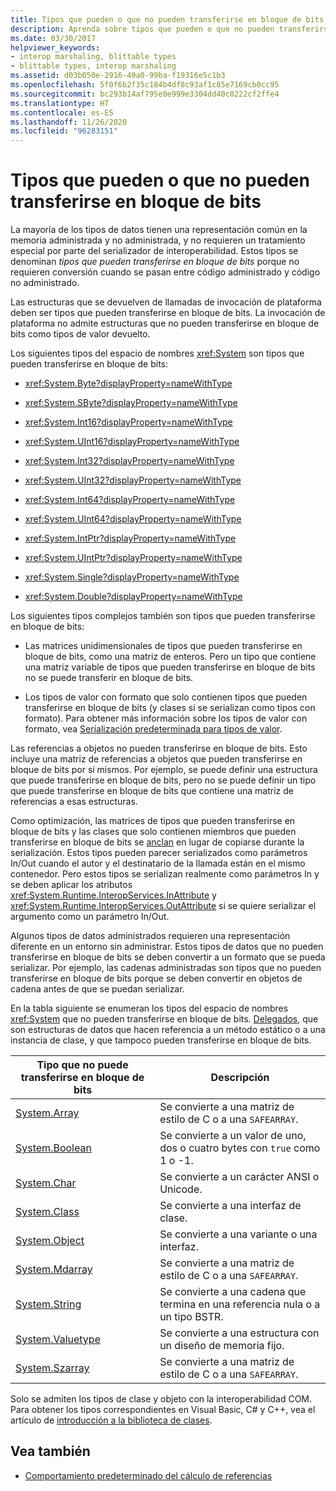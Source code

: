 ```yaml
---
title: Tipos que pueden o que no pueden transferirse en bloque de bits
description: Aprenda sobre tipos que pueden o que no pueden transferirse en bloque de bits. Los tipos de datos que pueden representarse como tipos que pueden transferirse en bloque de bits se representan normalmente en la memoria administrada y no administrada y no necesitan un control especial.
ms.date: 03/30/2017
helpviewer_keywords:
- interop marshaling, blittable types
- blittable types, interop marshaling
ms.assetid: d03b050e-2916-49a0-99ba-f19316e5c1b3
ms.openlocfilehash: 5f0f6b2f35c184b4df8c93af1c85e7169cb0cc95
ms.sourcegitcommit: bc293b14af795e0e999e3304dd40c0222cf2ffe4
ms.translationtype: HT
ms.contentlocale: es-ES
ms.lasthandoff: 11/26/2020
ms.locfileid: "96283151"
---
```

# <a name="blittable-and-non-blittable-types"></a>Tipos que pueden o que no pueden transferirse en bloque de bits

La mayoría de los tipos de datos tienen una representación común en la memoria administrada y no administrada, y no requieren un tratamiento especial por parte del serializador de interoperabilidad. Estos tipos se denominan *tipos que pueden transferirse en bloque de bits* porque no requieren conversión cuando se pasan entre código administrado y código no administrado.  
  
 Las estructuras que se devuelven de llamadas de invocación de plataforma deben ser tipos que pueden transferirse en bloque de bits. La invocación de plataforma no admite estructuras que no pueden transferirse en bloque de bits como tipos de valor devuelto.  
  
 Los siguientes tipos del espacio de nombres <xref:System> son tipos que pueden transferirse en bloque de bits:  
  
- <xref:System.Byte?displayProperty=nameWithType>  
  
- <xref:System.SByte?displayProperty=nameWithType>  
  
- <xref:System.Int16?displayProperty=nameWithType>  
  
- <xref:System.UInt16?displayProperty=nameWithType>  
  
- <xref:System.Int32?displayProperty=nameWithType>  
  
- <xref:System.UInt32?displayProperty=nameWithType>  
  
- <xref:System.Int64?displayProperty=nameWithType>  
  
- <xref:System.UInt64?displayProperty=nameWithType>  
  
- <xref:System.IntPtr?displayProperty=nameWithType>  
  
- <xref:System.UIntPtr?displayProperty=nameWithType>  
  
- <xref:System.Single?displayProperty=nameWithType>  
  
- <xref:System.Double?displayProperty=nameWithType>  
  
 Los siguientes tipos complejos también son tipos que pueden transferirse en bloque de bits:  
  
- Las matrices unidimensionales de tipos que pueden transferirse en bloque de bits, como una matriz de enteros. Pero un tipo que contiene una matriz variable de tipos que pueden transferirse en bloque de bits no se puede transferir en bloque de bits.  
  
- Los tipos de valor con formato que solo contienen tipos que pueden transferirse en bloque de bits (y clases si se serializan como tipos con formato). Para obtener más información sobre los tipos de valor con formato, vea [Serialización predeterminada para tipos de valor](default-marshaling-behavior.md#default-marshaling-for-value-types).  
  
 Las referencias a objetos no pueden transferirse en bloque de bits. Esto incluye una matriz de referencias a objetos que pueden transferirse en bloque de bits por sí mismos. Por ejemplo, se puede definir una estructura que puede transferirse en bloque de bits, pero no se puede definir un tipo que puede transferirse en bloque de bits que contiene una matriz de referencias a esas estructuras.  
  
 Como optimización, las matrices de tipos que pueden transferirse en bloque de bits y las clases que solo contienen miembros que pueden transferirse en bloque de bits se [anclan](copying-and-pinning.md) en lugar de copiarse durante la serialización. Estos tipos pueden parecer serializados como parámetros In/Out cuando el autor y el destinatario de la llamada están en el mismo contenedor. Pero estos tipos se serializan realmente como parámetros In y se deben aplicar los atributos <xref:System.Runtime.InteropServices.InAttribute> y <xref:System.Runtime.InteropServices.OutAttribute> si se quiere serializar el argumento como un parámetro In/Out.  
  
 Algunos tipos de datos administrados requieren una representación diferente en un entorno sin administrar. Estos tipos de datos que no pueden transferirse en bloque de bits se deben convertir a un formato que se pueda serializar. Por ejemplo, las cadenas administradas son tipos que no pueden transferirse en bloque de bits porque se deben convertir en objetos de cadena antes de que se puedan serializar.  
  
 En la tabla siguiente se enumeran los tipos del espacio de nombres <xref:System> que no pueden transferirse en bloque de bits. [Delegados](default-marshaling-behavior.md#default-marshaling-for-delegates), que son estructuras de datos que hacen referencia a un método estático o a una instancia de clase, y que tampoco pueden transferirse en bloque de bits.  
  
|Tipo que no puede transferirse en bloque de bits|Descripción|  
|-------------------------|-----------------|  
|[System.Array](default-marshaling-for-arrays.md)|Se convierte a una matriz de estilo de C o a una `SAFEARRAY`.|  
|[System.Boolean](/previous-versions/dotnet/netframework-4.0/t2t3725f(v=vs.100))|Se convierte a un valor de uno, dos o cuatro bytes con `true` como 1 o -1.|  
|[System.Char](/previous-versions/dotnet/netframework-4.0/6tyybbf2(v=vs.100))|Se convierte a un carácter ANSI o Unicode.|  
|[System.Class](/previous-versions/dotnet/netframework-4.0/s0968xy8(v=vs.100))|Se convierte a una interfaz de clase.|  
|[System.Object](default-marshaling-for-objects.md)|Se convierte a una variante o una interfaz.|  
|[System.Mdarray](default-marshaling-for-arrays.md)|Se convierte a una matriz de estilo de C o a una `SAFEARRAY`.|  
|[System.String](default-marshaling-for-strings.md)|Se convierte a una cadena que termina en una referencia nula o a un tipo BSTR.|  
|[System.Valuetype](/previous-versions/dotnet/netframework-4.0/0t2cwe11(v=vs.100))|Se convierte a una estructura con un diseño de memoria fijo.|  
|[System.Szarray](default-marshaling-for-arrays.md)|Se convierte a una matriz de estilo de C o a una `SAFEARRAY`.|  
  
 Solo se admiten los tipos de clase y objeto con la interoperabilidad COM. Para obtener los tipos correspondientes en Visual Basic, C# y C++, vea el artículo de [introducción a la biblioteca de clases](../../standard/class-library-overview.md).  
  
## <a name="see-also"></a>Vea también

- [Comportamiento predeterminado del cálculo de referencias](default-marshaling-behavior.md)
